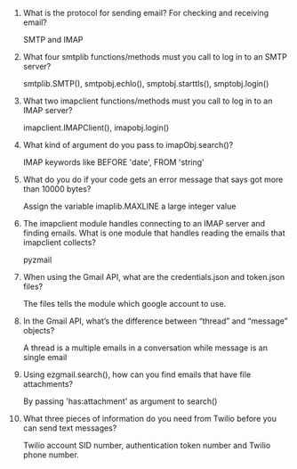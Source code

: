1. What is the protocol for sending email? For checking and receiving email?

	SMTP and IMAP

2. What four smtplib functions/methods must you call to log in to an SMTP server?

	smtplib.SMTP(), smtpobj.echlo(), smptobj.starttls(), smptobj.login()

3. What two imapclient functions/methods must you call to log in to an IMAP server?

	imapclient.IMAPClient(), imapobj.login()

4. What kind of argument do you pass to imapObj.search()?

	IMAP keywords like BEFORE 'date', FROM 'string' 

5. What do you do if your code gets an error message that says got more than 10000 bytes?

	Assign the variable imaplib.MAXLINE a large integer value

6. The imapclient module handles connecting to an IMAP server and finding emails. What is one module that handles reading the emails that imapclient collects?

	pyzmail

7. When using the Gmail API, what are the credentials.json and token.json files?

	The files tells the module which google account to use.

8. In the Gmail API, what’s the difference between “thread” and “message” objects?

	A thread is a multiple emails in a conversation while message is an single email

9. Using ezgmail.search(), how can you find emails that have file attachments?

	By passing 'has:attachment' as argument to search()

10. What three pieces of information do you need from Twilio before you can send text messages?

	Twilio account SID number, authentication token number and Twilio phone number.

